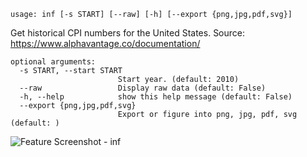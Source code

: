 ```
usage: inf [-s START] [--raw] [-h] [--export {png,jpg,pdf,svg}]
```

Get historical CPI numbers for the United States. Source: https://www.alphavantage.co/documentation/

```
optional arguments:
  -s START, --start START
                        Start year. (default: 2010)
  --raw                 Display raw data (default: False)
  -h, --help            show this help message (default: False)
  --export {png,jpg,pdf,svg}
                        Export or figure into png, jpg, pdf, svg (default: )
```
<img size="1400" alt="Feature Screenshot - inf" src="https://user-images.githubusercontent.com/85772166/141883119-de021db5-f539-4878-af0a-0ad4f5a324c4.png">

